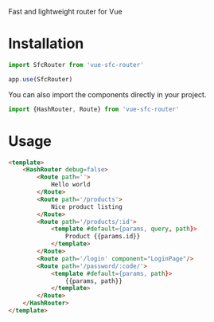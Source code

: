 Fast and lightweight router for Vue

# Installation
```js
import SfcRouter from 'vue-sfc-router'

app.use(SfcRouter)
```

You can also import the components directly in your project.

```js
import {HashRouter, Route} from 'vue-sfc-router'
```

# Usage
```html
<template>
    <HashRouter debug=false>
        <Route path=''>
            Hello world
        </Route>
        <Route path='/products'>
            Nice product listing
        </Route>
        <Route path='/products/:id'>
            <template #default={params, query, path}>
                Product {{params.id}}
            </template>
        </Route>
        <Route path='/login' component="LoginPage"/>
        <Route path='/password/:code/'>
            <template #default={params, path}>
                {{params, path}}
            </template>
        </Route>
    </HashRouter>
</template>
```